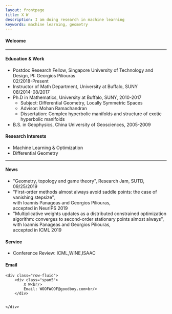 ```yaml
---
layout: frontpage
title: X W
description: I am doing research in machine learning  
keywords: machine learning, geometry
---
```

<h4><a name="Welcome"></a>Welcome</h4>


---

<h4><a name="Education"></a>Education & Work</h4>
<ul>
    <li>Postdoc Research Fellow, Singapore University of Technology and Design, PI: Georgios Piliouras<br/>
     02/2018-Present</li>
    <li>Instructor of Math Department, University at Buffalo, SUNY<br/> 
        08/2014-08/2017</li>
    <li>Ph.D in Mathematics, University at Buffalo, SUNY, 2010-2017<br/>
        <ul>
            <li>Subject: Differential Geometry, Locally Symmetric Spaces</li>
            <li>Advisor: Mohan Ramachandran</li>
            <li>Dissertation: Complex hyperbolic manifolds and structure of exotic hyperbolic manifolds</li>
        </ul></li>
    <li>B.S. in Geophysics, China University of Geosciences, 2005-2009</li>
</ul>
<h4><a name="Research Interests"></a>Research Interests</h4>
<ul>
    <li>Machine Learning & Optimization</li>
    <li>Differential Geometry</li>
</ul>

---


<div class="container">
    <h4><a name="News"></a>News</h4>
    <ul>
        <li>"Geometry, topology and game theory", Research Jam, SUTD, 09/25/2019</li>
        <li>"First-order methods almost always avoid saddle points: the case of vanishing stepsize",<br/> with Ioannis Panageas and Georgios Piliouras,<br/> accepted in NeurIPS 2019</li>
        <li>"Multiplicative weights updates as a distributed constrained optimization algorithm: converges to second-order stationary points almost always",<br/>with Ioannis Panageas and Georgios Piliouras,<br/> accepted in ICML 2019</li>
    </ul>
            
   <h4><a name="Service"></a>Service</h4>
    <ul>
        <li>Conference Review: ICML,WINE,ISAAC</li>
    </ul>
   
<h4><a name="Email"></a>Email</h4>

    <div class="row-fluid">
        <div class="span5">
            X W<br/>
            Email: WOOFWOOF@goodboy.com<br/>
        </div>

       
    </div>
</div>


